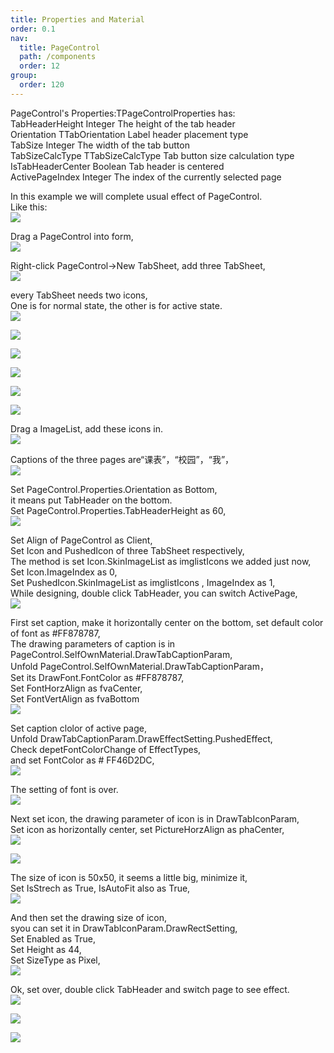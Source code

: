 ```yaml
---
title: Properties and Material
order: 0.1
nav:
  title: PageControl
  path: /components
  order: 12
group:
  order: 120
---
```


PageControl's Properties:TPageControlProperties has:  
TabHeaderHeight Integer The height of the tab header  
Orientation TTabOrientation Label header placement type  
TabSize Integer The width of the tab button  
TabSizeCalcType TTabSizeCalcType Tab button size calculation type  
IsTabHeaderCenter Boolean Tab header is centered  
ActivePageIndex Integer The index of the currently selected page

In this example we will complete usual effect of PageControl.  
Like this:  
![](<http://www.orangeui.cn/orangeuiblog/OrangeUI/12.2.OrangeUI%E6%8E%A7%E4%BB%B6%E4%BD%BF%E7%94%A8%E8%AF%B4%E6%98%8E(%E5%A4%9A%E9%A1%B5%E6%8E%A7%E4%BB%B6PageControl)(%E7%A4%BA%E4%BE%8B2%20%E5%B8%B8%E7%94%A8%E6%95%88%E6%9E%9C).files/image001.jpg>)

Drag a PageControl into form,  
![](<http://www.orangeui.cn/orangeuiblog/OrangeUI/12.2.OrangeUI%E6%8E%A7%E4%BB%B6%E4%BD%BF%E7%94%A8%E8%AF%B4%E6%98%8E(%E5%A4%9A%E9%A1%B5%E6%8E%A7%E4%BB%B6PageControl)(%E7%A4%BA%E4%BE%8B2%20%E5%B8%B8%E7%94%A8%E6%95%88%E6%9E%9C).files/image003.png>)

Right-click PageControl->New TabSheet, add three TabSheet,  
![](<http://www.orangeui.cn/orangeuiblog/OrangeUI/12.2.OrangeUI%E6%8E%A7%E4%BB%B6%E4%BD%BF%E7%94%A8%E8%AF%B4%E6%98%8E(%E5%A4%9A%E9%A1%B5%E6%8E%A7%E4%BB%B6PageControl)(%E7%A4%BA%E4%BE%8B2%20%E5%B8%B8%E7%94%A8%E6%95%88%E6%9E%9C).files/image005.png>)

every TabSheet needs two icons,  
One is for normal state, the other is for active state.  
 ![](<http://www.orangeui.cn/orangeuiblog/OrangeUI/12.2.OrangeUI%E6%8E%A7%E4%BB%B6%E4%BD%BF%E7%94%A8%E8%AF%B4%E6%98%8E(%E5%A4%9A%E9%A1%B5%E6%8E%A7%E4%BB%B6PageControl)(%E7%A4%BA%E4%BE%8B2%20%E5%B8%B8%E7%94%A8%E6%95%88%E6%9E%9C).files/image007.png>)

![](<http://www.orangeui.cn/orangeuiblog/OrangeUI/12.2.OrangeUI%E6%8E%A7%E4%BB%B6%E4%BD%BF%E7%94%A8%E8%AF%B4%E6%98%8E(%E5%A4%9A%E9%A1%B5%E6%8E%A7%E4%BB%B6PageControl)(%E7%A4%BA%E4%BE%8B2%20%E5%B8%B8%E7%94%A8%E6%95%88%E6%9E%9C).files/image009.png>)

![](<http://www.orangeui.cn/orangeuiblog/OrangeUI/12.2.OrangeUI%E6%8E%A7%E4%BB%B6%E4%BD%BF%E7%94%A8%E8%AF%B4%E6%98%8E(%E5%A4%9A%E9%A1%B5%E6%8E%A7%E4%BB%B6PageControl)(%E7%A4%BA%E4%BE%8B2%20%E5%B8%B8%E7%94%A8%E6%95%88%E6%9E%9C).files/image011.png>)

![](<http://www.orangeui.cn/orangeuiblog/OrangeUI/12.2.OrangeUI%E6%8E%A7%E4%BB%B6%E4%BD%BF%E7%94%A8%E8%AF%B4%E6%98%8E(%E5%A4%9A%E9%A1%B5%E6%8E%A7%E4%BB%B6PageControl)(%E7%A4%BA%E4%BE%8B2%20%E5%B8%B8%E7%94%A8%E6%95%88%E6%9E%9C).files/image013.png>)

![](<http://www.orangeui.cn/orangeuiblog/OrangeUI/12.2.OrangeUI%E6%8E%A7%E4%BB%B6%E4%BD%BF%E7%94%A8%E8%AF%B4%E6%98%8E(%E5%A4%9A%E9%A1%B5%E6%8E%A7%E4%BB%B6PageControl)(%E7%A4%BA%E4%BE%8B2%20%E5%B8%B8%E7%94%A8%E6%95%88%E6%9E%9C).files/image015.png>)

![](<http://www.orangeui.cn/orangeuiblog/OrangeUI/12.2.OrangeUI%E6%8E%A7%E4%BB%B6%E4%BD%BF%E7%94%A8%E8%AF%B4%E6%98%8E(%E5%A4%9A%E9%A1%B5%E6%8E%A7%E4%BB%B6PageControl)(%E7%A4%BA%E4%BE%8B2%20%E5%B8%B8%E7%94%A8%E6%95%88%E6%9E%9C).files/image017.png>)

Drag a ImageList, add these icons in.  
![](<http://www.orangeui.cn/orangeuiblog/OrangeUI/12.2.OrangeUI%E6%8E%A7%E4%BB%B6%E4%BD%BF%E7%94%A8%E8%AF%B4%E6%98%8E(%E5%A4%9A%E9%A1%B5%E6%8E%A7%E4%BB%B6PageControl)(%E7%A4%BA%E4%BE%8B2%20%E5%B8%B8%E7%94%A8%E6%95%88%E6%9E%9C).files/image019.png>)

Captions of the three pages are“课表”，“校园”，“我”，  
![](<http://www.orangeui.cn/orangeuiblog/OrangeUI/12.2.OrangeUI%E6%8E%A7%E4%BB%B6%E4%BD%BF%E7%94%A8%E8%AF%B4%E6%98%8E(%E5%A4%9A%E9%A1%B5%E6%8E%A7%E4%BB%B6PageControl)(%E7%A4%BA%E4%BE%8B2%20%E5%B8%B8%E7%94%A8%E6%95%88%E6%9E%9C).files/image021.png>)

Set PageControl.Properties.Orientation as Bottom,  
it means put TabHeader on the bottom.  
Set PageControl.Properties.TabHeaderHeight as 60,  
![](<http://www.orangeui.cn/orangeuiblog/OrangeUI/12.2.OrangeUI%E6%8E%A7%E4%BB%B6%E4%BD%BF%E7%94%A8%E8%AF%B4%E6%98%8E(%E5%A4%9A%E9%A1%B5%E6%8E%A7%E4%BB%B6PageControl)(%E7%A4%BA%E4%BE%8B2%20%E5%B8%B8%E7%94%A8%E6%95%88%E6%9E%9C).files/image023.png>)

Set Align of PageControl as Client,  
Set Icon and PushedIcon of three TabSheet respectively,  
The method is set Icon.SkinImageList as imglistIcons we added just now,  
Set Icon.ImageIndex as 0,  
Set PushedIcon.SkinImageList as imglistIcons , ImageIndex as 1,  
While designing, double click TabHeader, you can switch ActivePage,  
![](<http://www.orangeui.cn/orangeuiblog/OrangeUI/12.2.OrangeUI%E6%8E%A7%E4%BB%B6%E4%BD%BF%E7%94%A8%E8%AF%B4%E6%98%8E(%E5%A4%9A%E9%A1%B5%E6%8E%A7%E4%BB%B6PageControl)(%E7%A4%BA%E4%BE%8B2%20%E5%B8%B8%E7%94%A8%E6%95%88%E6%9E%9C).files/image025.png>)

First set caption, make it horizontally center on the bottom, set default color of font as #FF878787,  
The drawing parameters of caption is in PageControl.SelfOwnMaterial.DrawTabCaptionParam,  
Unfold PageControl.SelfOwnMaterial.DrawTabCaptionParam，  
Set its DrawFont.FontColor as #FF878787,  
Set FontHorzAlign as fvaCenter,  
Set FontVertAlign as fvaBottom  
![](<http://www.orangeui.cn/orangeuiblog/OrangeUI/12.2.OrangeUI%E6%8E%A7%E4%BB%B6%E4%BD%BF%E7%94%A8%E8%AF%B4%E6%98%8E(%E5%A4%9A%E9%A1%B5%E6%8E%A7%E4%BB%B6PageControl)(%E7%A4%BA%E4%BE%8B2%20%E5%B8%B8%E7%94%A8%E6%95%88%E6%9E%9C).files/image027.png>)

Set caption clolor of active page,  
Unfold DrawTabCaptionParam.DrawEffectSetting.PushedEffect,  
Check depetFontColorChange of EffectTypes,  
and set FontColor as # FF46D2DC,  
![](<http://www.orangeui.cn/orangeuiblog/OrangeUI/12.2.OrangeUI%E6%8E%A7%E4%BB%B6%E4%BD%BF%E7%94%A8%E8%AF%B4%E6%98%8E(%E5%A4%9A%E9%A1%B5%E6%8E%A7%E4%BB%B6PageControl)(%E7%A4%BA%E4%BE%8B2%20%E5%B8%B8%E7%94%A8%E6%95%88%E6%9E%9C).files/image029.png>)

The setting of font is over.  
![](<http://www.orangeui.cn/orangeuiblog/OrangeUI/12.2.OrangeUI%E6%8E%A7%E4%BB%B6%E4%BD%BF%E7%94%A8%E8%AF%B4%E6%98%8E(%E5%A4%9A%E9%A1%B5%E6%8E%A7%E4%BB%B6PageControl)(%E7%A4%BA%E4%BE%8B2%20%E5%B8%B8%E7%94%A8%E6%95%88%E6%9E%9C).files/image031.png>)

Next set icon, the drawing parameter of icon is in DrawTabIconParam,  
Set icon as horizontally center, set PictureHorzAlign as phaCenter,  
![](<http://www.orangeui.cn/orangeuiblog/OrangeUI/12.2.OrangeUI%E6%8E%A7%E4%BB%B6%E4%BD%BF%E7%94%A8%E8%AF%B4%E6%98%8E(%E5%A4%9A%E9%A1%B5%E6%8E%A7%E4%BB%B6PageControl)(%E7%A4%BA%E4%BE%8B2%20%E5%B8%B8%E7%94%A8%E6%95%88%E6%9E%9C).files/image033.png>)

![](<http://www.orangeui.cn/orangeuiblog/OrangeUI/12.2.OrangeUI%E6%8E%A7%E4%BB%B6%E4%BD%BF%E7%94%A8%E8%AF%B4%E6%98%8E(%E5%A4%9A%E9%A1%B5%E6%8E%A7%E4%BB%B6PageControl)(%E7%A4%BA%E4%BE%8B2%20%E5%B8%B8%E7%94%A8%E6%95%88%E6%9E%9C).files/image035.png>)

The size of icon is 50x50, it seems a little big, minimize it,  
Set IsStrech as True, IsAutoFit also as True,  
![](<http://www.orangeui.cn/orangeuiblog/OrangeUI/12.2.OrangeUI%E6%8E%A7%E4%BB%B6%E4%BD%BF%E7%94%A8%E8%AF%B4%E6%98%8E(%E5%A4%9A%E9%A1%B5%E6%8E%A7%E4%BB%B6PageControl)(%E7%A4%BA%E4%BE%8B2%20%E5%B8%B8%E7%94%A8%E6%95%88%E6%9E%9C).files/image037.png>)

And then set the drawing size of icon,  
syou can set it in DrawTabIconParam.DrawRectSetting,  
Set Enabled as True,  
Set Height as 44,  
Set SizeType as Pixel,  
![](<http://www.orangeui.cn/orangeuiblog/OrangeUI/12.2.OrangeUI%E6%8E%A7%E4%BB%B6%E4%BD%BF%E7%94%A8%E8%AF%B4%E6%98%8E(%E5%A4%9A%E9%A1%B5%E6%8E%A7%E4%BB%B6PageControl)(%E7%A4%BA%E4%BE%8B2%20%E5%B8%B8%E7%94%A8%E6%95%88%E6%9E%9C).files/image039.png>)

Ok, set over, double click TabHeader and switch page to see effect.  
![](<http://www.orangeui.cn/orangeuiblog/OrangeUI/12.2.OrangeUI%E6%8E%A7%E4%BB%B6%E4%BD%BF%E7%94%A8%E8%AF%B4%E6%98%8E(%E5%A4%9A%E9%A1%B5%E6%8E%A7%E4%BB%B6PageControl)(%E7%A4%BA%E4%BE%8B2%20%E5%B8%B8%E7%94%A8%E6%95%88%E6%9E%9C).files/image041.png>)

![](<http://www.orangeui.cn/orangeuiblog/OrangeUI/12.2.OrangeUI%E6%8E%A7%E4%BB%B6%E4%BD%BF%E7%94%A8%E8%AF%B4%E6%98%8E(%E5%A4%9A%E9%A1%B5%E6%8E%A7%E4%BB%B6PageControl)(%E7%A4%BA%E4%BE%8B2%20%E5%B8%B8%E7%94%A8%E6%95%88%E6%9E%9C).files/image043.png>)

![](<http://www.orangeui.cn/orangeuiblog/OrangeUI/12.2.OrangeUI%E6%8E%A7%E4%BB%B6%E4%BD%BF%E7%94%A8%E8%AF%B4%E6%98%8E(%E5%A4%9A%E9%A1%B5%E6%8E%A7%E4%BB%B6PageControl)(%E7%A4%BA%E4%BE%8B2%20%E5%B8%B8%E7%94%A8%E6%95%88%E6%9E%9C).files/image045.png>)
